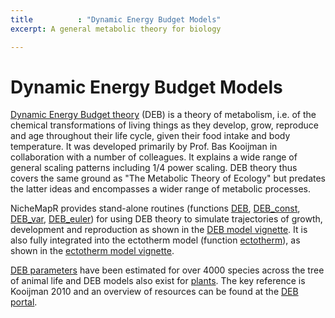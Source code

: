 ```yaml
---
title          : "Dynamic Energy Budget Models"
excerpt: A general metabolic theory for biology

---
```

<h1>Dynamic Energy Budget Models</h1>


<p>
<a href="https://en.wikipedia.org/wiki/Dynamic_energy_budget_theory">Dynamic Energy Budget theory</a> (DEB) is a theory of metabolism, i.e. of the chemical transformations of living things as they develop, grow, reproduce and age throughout their life cycle, given their food intake and body temperature. It was developed primarily by Prof. Bas Kooijman in collaboration with a number of colleagues. It explains a wide range of general scaling patterns including 1/4 power scaling. DEB theory thus covers the same ground as "The Metabolic Theory of Ecology" but predates the latter ideas and encompasses a wider range of metabolic processes.
<p>
NicheMapR provides stand-alone routines (functions <a href="https://github.com/mrke/NicheMapR/blob/master/R/DEB.R">DEB</a>, <a href="https://github.com/mrke/NicheMapR/blob/master/R/DEB_const.R">DEB_const</a>, <a href="https://github.com/mrke/NicheMapR/blob/master/R/DEB_var.R">DEB_var</a>, <a href="https://github.com/mrke/NicheMapR/blob/master/R/DEB_euler.R">DEB_euler</a>) for using DEB theory to simulate trajectories of growth, development and reproduction as shown in the <a href="https://mrke.github.io/NicheMapR/inst/doc/deb-model-tutorial">DEB model vignette</a>. It is also fully integrated into the ectotherm model (function <a href="https://github.com/mrke/NicheMapR/blob/master/R/ectotherm.R">ectotherm</a>), as shown in the <a href="https://mrke.github.io/NicheMapR/inst/doc/ectotherm-model-tutorial">ectotherm model vignette</a>.
<p>
<a href="https://www.bio.vu.nl/thb/deb/deblab/add_my_pet/">DEB parameters</a> have been estimated for over 4000 species across the tree of animal life and DEB models also exist for <a href="https://github.com/rafaqz/DEBScripts">plants</a>. The key reference is Kooijman 2010 and an overview of resources can be found at the <a href="https://debportal.debtheory.org/docs/">DEB portal</a>.